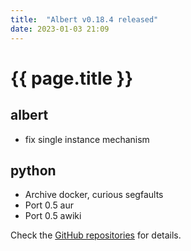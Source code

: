 ```yaml
---
title:  "Albert v0.18.4 released"
date: 2023-01-03 21:09
---
```


# {{ page.title }}

## albert

* fix single instance mechanism

## python

* Archive docker, curious segfaults
* Port 0.5 aur
* Port 0.5 awiki

Check the [GitHub repositories](https://github.com/albertlauncher/albert/commits/v0.18.4) for details.
